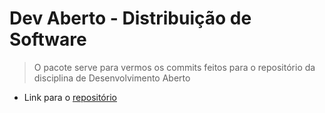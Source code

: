 # Dev Aberto - Distribuição de Software

> O pacote serve para vermos os commits feitos para o repositório da disciplina de Desenvolvimento Aberto

* Link para o [repositório](https://github.com/Insper/dev-aberto)